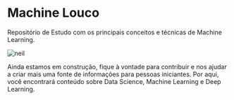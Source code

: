 # Machine Louco 
Repositório de Estudo com os principais conceitos e técnicas de Machine Learning.

![neil](https://media.giphy.com/media/8qrrHSsrK9xpknGVNF/giphy.gif)

Ainda estamos em construção, fique à vontade para contribuir e nos ajudar a criar mais uma fonte de informações para pessoas iniciantes. Por aqui, você encontrará conteúdo sobre Data Science, Machine Learning e Deep Learning.
